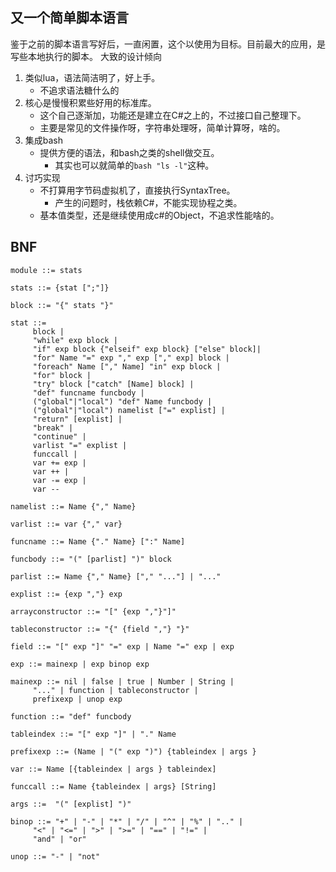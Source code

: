 ## 又一个简单脚本语言
鉴于之前的脚本语言写好后，一直闲置，这个以使用为目标。目前最大的应用，是写些本地执行的脚本。
大致的设计倾向
1. 类似lua，语法简洁明了，好上手。
	- 不追求语法糖什么的
2. 核心是慢慢积累些好用的标准库。
	- 这个自己逐渐加，功能还是建立在C#之上的，不过接口自己整理下。
	- 主要是常见的文件操作呀，字符串处理呀，简单计算呀，啥的。
3. 集成bash
	- 提供方便的语法，和bash之类的shell做交互。
		- 其实也可以就简单的`bash "ls -l"`这种。
4. 讨巧实现
	- 不打算用字节码虚拟机了，直接执行SyntaxTree。
		- 产生的问题时，栈依赖C#，不能实现协程之类。
	- 基本值类型，还是继续使用成c#的Object，不追求性能啥的。
	
## BNF
```
module ::= stats

stats ::= {stat [";"]}

block ::= "{" stats "}"

stat ::=
     block |
     "while" exp block |
     "if" exp block {"elseif" exp block} ["else" block]|
     "for" Name "=" exp "," exp ["," exp] block |
     "foreach" Name ["," Name] "in" exp block |
	 "for" block |
	 "try" block ["catch" [Name] block] | 
     "def" funcname funcbody |
     ("global"|"local") "def" Name funcbody |
     ("global"|"local") namelist ["=" explist] |
     "return" [explist] |
     "break" |
     "continue" |
     varlist "=" explist |
     funccall |
     var += exp |
     var ++ |
     var -= exp |
     var --

namelist ::= Name {"," Name}

varlist ::= var {"," var}

funcname ::= Name {"." Name} [":" Name]

funcbody ::= "(" [parlist] ")" block

parlist ::= Name {"," Name} ["," "..."] | "..."

explist ::= {exp ","} exp

arrayconstructor ::= "[" {exp ","}"]"

tableconstructor ::= "{" {field ","} "}"

field ::= "[" exp "]" "=" exp | Name "=" exp | exp

exp ::= mainexp | exp binop exp

mainexp ::= nil | false | true | Number | String |
     "..." | function | tableconstructor |
     prefixexp | unop exp

function ::= "def" funcbody

tableindex ::= "[" exp "]" | "." Name

prefixexp ::= (Name | "(" exp ")") {tableindex | args }

var ::= Name [{tableindex | args } tableindex]

funccall ::= Name {tableindex | args} [String]

args ::=  "(" [explist] ")"

binop ::= "+" | "-" | "*" | "/" | "^" | "%" | ".." |
     "<" | "<=" | ">" | ">=" | "==" | "!=" |
     "and" | "or"

unop ::= "-" | "not"

```